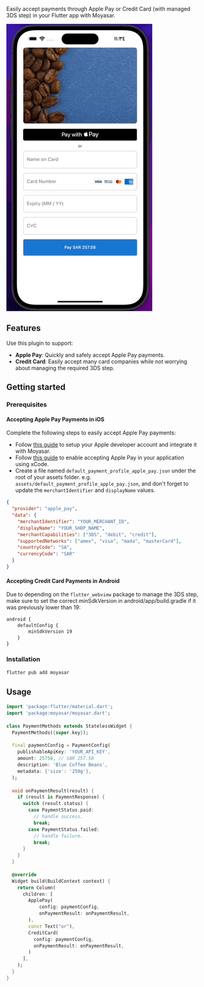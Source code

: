 Easily accept payments through Apple Pay or Credit Card (with managed 3DS step) in your Flutter app with Moyasar.

![Moyasar Flutter SDK Demo](./assets/demo.gif)

## Features

Use this plugin to support:

- **Apple Pay**: Quickly and safely accept Apple Pay payments.
- **Credit Card**: Easily accept many card companies while not worrying about managing the required 3DS step.

## Getting started

### Prerequisites

#### **Accepting Apple Pay Payments in iOS**

Complete the following steps to easily accept Apple Pay payments:

- Follow [this guide](https://moyasar.com/docs/dashboard/apple-pay/developer-account/) to setup your Apple developer account and integrate it with Moyasar.
- Follow [this guide](https://help.apple.com/xcode/mac/9.3/#/deva43983eb7?sub=dev44ce8ef13) to enable accepting Apple Pay in your application using xCode.
- Create a file named `default_payment_profile_apple_pay.json` under the root of your assets folder. e.g. `assets/default_payment_profile_apple_pay.json`, and don't forget to update the `merchantIdentifier` and `displayName` values.

```json
{
  "provider": "apple_pay",
  "data": {
    "merchantIdentifier": "YOUR_MERCHANT_ID",
    "displayName": "YOUR_SHOP_NAME",
    "merchantCapabilities": ["3DS", "debit", "credit"],
    "supportedNetworks": ["amex", "visa", "mada", "masterCard"],
    "countryCode": "SA",
    "currencyCode": "SAR"
  }
}
```

#### **Accepting Credit Card Payments in Android**

Due to depending on the `flutter_webview` package to manage the 3DS step, make sure to set the correct minSdkVersion in android/app/build.gradle if it was previously lower than 19:

```
android {
    defaultConfig {
        minSdkVersion 19
    }
}
```

### Installation

```sh
flutter pub add moyasar
```

## Usage

```dart
import 'package:flutter/material.dart';
import 'package:moyasar/moyasar.dart';

class PaymentMethods extends StatelessWidget {
  PaymentMethods({super.key});

  final paymentConfig = PaymentConfig(
    publishableApiKey: 'YOUR_API_KEY',
    amount: 25758, // SAR 257.58
    description: 'Blue Coffee Beans',
    metadata: {'size': '250g'},
  );

  void onPaymentResult(result) {
    if (result is PaymentResponse) {
      switch (result.status) {
        case PaymentStatus.paid:
          // handle success.
          break;
        case PaymentStatus.failed:
          // handle failure.
          break;
      }
    }
  }

  @override
  Widget build(BuildContext context) {
    return Column(
      children: [
        ApplePay(
            config: paymentConfig,
            onPaymentResult: onPaymentResult,
        ),
        const Text("or"),
        CreditCard(
          config: paymentConfig,
          onPaymentResult: onPaymentResult,
        )
      ],
    );
  }
}
```
